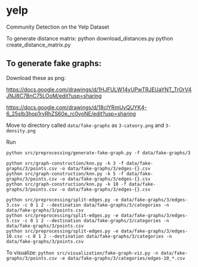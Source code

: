 # yelp
Community Detection on the Yelp Dataset

To generate distance matrix:
python download_distances.py
python create_distance_matrix.py

To generate fake graphs:
---
Download these as png:

https://docs.google.com/drawings/d/1HJFULW14yUPwTRJEUaYNT_TrOrV4JNJ8C7BnC75LOoM/edit?usp=sharing

https://docs.google.com/drawings/d/18clYRmUvQUYK4-6_25sIb3hop1rvRhZS60e_rc0yoNE/edit?usp=sharing

Move to directory called `data/fake-graphs` as `3-cateory.png` and `3-density.png`

Run
```
python src/preprocessing/generate-fake-graph.py -f data/fake-graphs/3

python src/graph-construction/knn.py -k 3 -f data/fake-graphs/3/points.csv -o data/fake-graphs/3/edges-{}.csv
python src/graph-construction/knn.py -k 5 -f data/fake-graphs/3/points.csv -o data/fake-graphs/3/edges-{}.csv
python src/graph-construction/knn.py -k 10 -f data/fake-graphs/3/points.csv -o data/fake-graphs/3/edges-{}.csv

python src/preprocessing/split-edges.py -e data/fake-graphs/3/edges-3.csv -c 0 1 2 --destination data/fake-graphs/3/categories -n data/fake-graphs/3/points.csv
python src/preprocessing/split-edges.py -e data/fake-graphs/3/edges-5.csv -c 0 1 2 --destination data/fake-graphs/3/categories -n data/fake-graphs/3/points.csv
python src/preprocessing/split-edges.py -e data/fake-graphs/3/edges-10.csv -c 0 1 2 --destination data/fake-graphs/3/categories -n data/fake-graphs/3/points.csv
```

To visualize:
`python src/visualization/fake-graph-viz.py -n data/fake-graphs/3/points.csv -e data/fake-graphs/3/categories/edges-10_*.csv`
